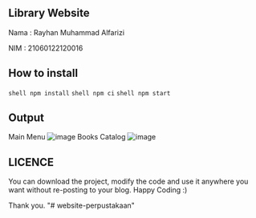 ## Library Website
Nama : Rayhan Muhammad Alfarizi

NIM  : 21060122120016

## How to install
```shell npm install```
```shell npm ci```
```shell npm start```

## Output
Main Menu
![image](https://github.com/user-attachments/assets/d8bf12dd-9876-4666-af30-4ee0572df2ae)
Books Catalog
![image](https://github.com/user-attachments/assets/e02bf25f-66fd-4143-bc20-1aad9a26096c)

## LICENCE
You can download the project, modify the code and use it anywhere you want without re-posting to your blog. Happy Coding :)

Thank you.
"# website-perpustakaan" 
